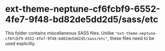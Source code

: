 # ext-theme-neptune-cf6fcbf9-6552-4fe7-9f48-bd82de5dd2d5/sass/etc

This folder contains miscellaneous SASS files. Unlike `"ext-theme-neptune-cf6fcbf9-6552-4fe7-9f48-bd82de5dd2d5/sass/etc"`, these files
need to be used explicitly.
